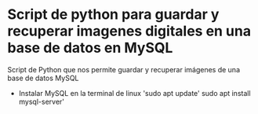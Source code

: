 # Script de python para guardar y recuperar imagenes digitales en una base de datos en MySQL 
 Script de Python que nos permite guardar y recuperar imágenes de una base de datos MySQL

 - Instalar MySQL en la terminal de linux
   'sudo apt update'
   sudo apt install mysql-server'
